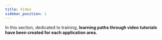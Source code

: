 ```yaml
---
title: Video
sidebar_position: 1
---
```


In this section, dedicated to training, **learning paths through video tutorials have been created for each application area.**